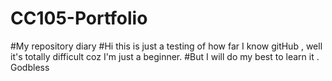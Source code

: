 # CC105-Portfolio
#My repository diary
#Hi this is just a testing of how far I know gitHub , well it's totally difficult coz I'm just a beginner.
#But I will do my best to learn it . Godbless
